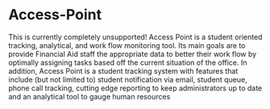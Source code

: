 Access-Point
============
This is currently completely unsupported!
Access Point is a student oriented tracking, analytical, and work flow monitoring tool. Its main goals are to provide Financial Aid staff the appropriate data to better their work flow by optimally assigning tasks based off the current situation of the office. In addition, Access Point is a student tracking system with features that include (but not limited to) student notification via email, student queue, phone call tracking, cutting edge reporting to keep administrators up to date and an analytical tool to gauge human resources
